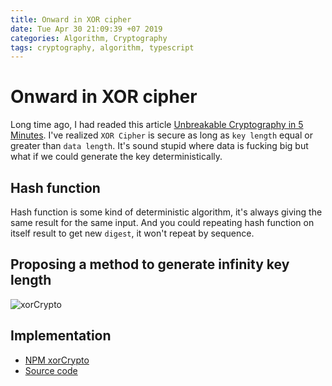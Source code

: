```yaml
---
title: Onward in XOR cipher
date: Tue Apr 30 21:09:39 +07 2019
categories: Algorithm, Cryptography
tags: cryptography, algorithm, typescript
---
```


# Onward in XOR cipher

Long time ago, I had readed this article [Unbreakable Cryptography in 5 Minutes](https://blog.xrds.acm.org/2012/08/unbreakable-cryptography-in-5-minutes/). I've realized `XOR Cipher` is secure as long as `key length` equal or greater than `data length`. It's sound stupid where data is fucking big but what if we could generate the key deterministically.

## Hash function

Hash function is some kind of deterministic algorithm, it's always giving the same result for the same input. And you could repeating hash function on itself result to get new `digest`, it won't repeat by sequence.

## Proposing a method to generate infinity key length

![xorCrypto](assets/content/xor-cipher.png)

## Implementation

- [NPM xorCrypto](https://www.npmjs.com/package/xorcrypto)
- [Source code](https://github.com/chiro-hiro/xorcrypto)